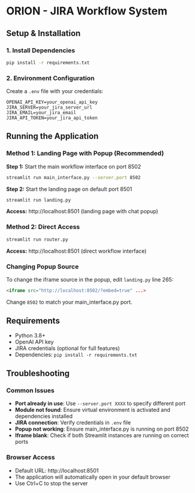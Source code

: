 # ORION - JIRA Workflow System

## Setup & Installation

### 1. Install Dependencies
```bash
pip install -r requirements.txt
```

### 2. Environment Configuration
Create a `.env` file with your credentials:
```
OPENAI_API_KEY=your_openai_api_key
JIRA_SERVER=your_jira_server_url
JIRA_EMAIL=your_jira_email
JIRA_API_TOKEN=your_jira_api_token
```

## Running the Application

### Method 1: Landing Page with Popup (Recommended)

**Step 1:** Start the main workflow interface on port 8502
```bash
streamlit run main_interface.py --server.port 8502
```

**Step 2:** Start the landing page on default port 8501
```bash
streamlit run landing.py
```

**Access:** http://localhost:8501 (landing page with chat popup)

### Method 2: Direct Access
```bash
streamlit run router.py
```
**Access:** http://localhost:8501 (direct workflow interface)

### Changing Popup Source
To change the iframe source in the popup, edit `landing.py` line 265:
```html
<iframe src="http://localhost:8502/?embed=true" ...>
```
Change `8502` to match your main_interface.py port.


## Requirements
- Python 3.8+
- OpenAI API key
- JIRA credentials (optional for full features)
- Dependencies: `pip install -r requirements.txt`

## Troubleshooting

### Common Issues
- **Port already in use**: Use `--server.port XXXX` to specify different port
- **Module not found**: Ensure virtual environment is activated and dependencies installed
- **JIRA connection**: Verify credentials in `.env` file
- **Popup not working**: Ensure main_interface.py is running on port 8502
- **Iframe blank**: Check if both Streamlit instances are running on correct ports

### Browser Access
- Default URL: http://localhost:8501
- The application will automatically open in your default browser
- Use Ctrl+C to stop the server
